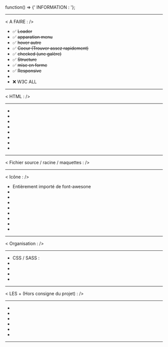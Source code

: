 function() => {' INFORMATION : '};


___________________________________________

< A FAIRE : />

- ✅ <del>Loader </del>
- ✅ <del>apparation menu </del>
- ✅ <del>hover autre </del>
- ✅ <del>Coeur (Trouver assez rapidement)</del>
- ✅ <del>checked (une galère)</del>
- ✅ <del>Structure</del> 
- ✅ <del>mise en forme</del>
- ✅ <del> Responsive </del>
-
- ❌ W3C ALL
___________________________________________

< HTML : /> 
___________________________________________

-
-
-
-
-
-
-
-

___________________________________________

< Fichier source / racine / maquettes : />
__________________________________________


< Icône : />

- Entièrement importé de font-awesone 
-
-
-
-
-
-
-
-

_________________________________________

< Organisation : />
___________________________________________

- CSS / SASS : 
-
-
-
-

_________________________________________

< LES + (Hors consigne du projet) : />
___________________________________________

-
-
-
-
-
-
_________________________________________
